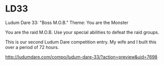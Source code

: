 # LD33
Ludum Dare 33: "Boss M.O.B."
Theme: You are the Monster

You are the raid M.O.B. Use your special abilities to defeat the raid groups.

This is our second Ludum Dare competition entry. My wife and I built this over a period of 72 hours.

http://ludumdare.com/compo/ludum-dare-33/?action=preview&uid=7698
